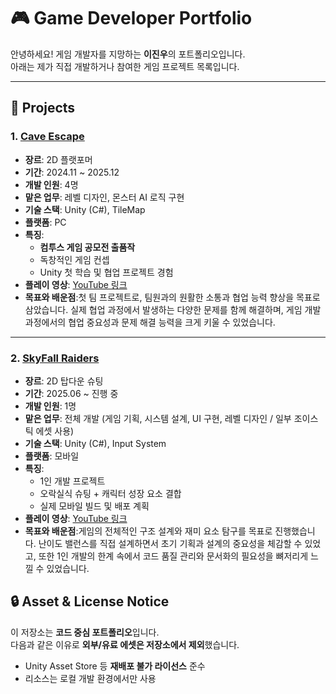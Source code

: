 # 🎮 Game Developer Portfolio

안녕하세요! 게임 개발자를 지망하는 **이진우**의 포트폴리오입니다.  
아래는 제가 직접 개발하거나 참여한 게임 프로젝트 목록입니다.  

---

## 📂 Projects

### 1. [Cave Escape](./UnityProject/Cave%20Escape/)
- **장르**: 2D 플랫포머  
- **기간**: 2024.11 ~ 2025.12  
- **개발 인원**: 4명  
- **맡은 업무**: 레벨 디자인, 몬스터 AI 로직 구현  
- **기술 스택**: Unity (C#), TileMap
- **플랫폼**: PC  
- **특징**:
  - **컴투스 게임 공모전 출품작**
  - 독창적인 게임 컨셉  
  - Unity 첫 학습 및 협업 프로젝트 경험  
- **플레이 영상**: [YouTube 링크](https://youtu.be/ZDyX1g7ExBU)
- **목표와 배운점**:첫 팀 프로젝트로, 팀원과의 원활한 소통과 협업 능력 향상을 목표로 삼았습니다.
실제 협업 과정에서 발생하는 다양한 문제를 함께 해결하며, 게임 개발 과정에서의 협업 중요성과 문제 해결 능력을 크게 키울 수 있었습니다.

---

### 2. [SkyFall Raiders](./UnityProject/SkyFall%20Raiders/)
- **장르**: 2D 탑다운 슈팅  
- **기간**: 2025.06 ~ 진행 중  
- **개발 인원**: 1명  
- **맡은 업무**: 전체 개발 (게임 기획, 시스템 설계, UI 구현, 레벨 디자인 / 일부 조이스틱 에셋 사용)  
- **기술 스택**: Unity (C#), Input System  
- **플랫폼**: 모바일
- **특징**:  
  - 1인 개발 프로젝트 
  - 오락실식 슈팅 + 캐릭터 성장 요소 결합  
  - 실제 모바일 빌드 및 배포 계획  
- **플레이 영상**: [YouTube 링크](https://youtu.be/_nvy910DRc8)
- **목표와 배운점**:게임의 전체적인 구조 설계와 재미 요소 탐구를 목표로 진행했습니다.
난이도 밸런스를 직접 설계하면서 초기 기획과 설계의 중요성을 체감할 수 있었고,
또한 1인 개발의 한계 속에서 코드 품질 관리와 문서화의 필요성을 뼈저리게 느낄 수 있었습니다.


## 🔒 Asset & License Notice

이 저장소는 **코드 중심 포트폴리오**입니다.  
다음과 같은 이유로 **외부/유료 에셋은 저장소에서 제외**했습니다.

- Unity Asset Store 등 **재배포 불가 라이선스** 준수
- 리소스는 로컬 개발 환경에서만 사용
